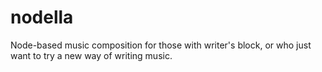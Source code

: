 # nodella
Node-based music composition for those with writer's block, or who just want to try a new way of writing music.
